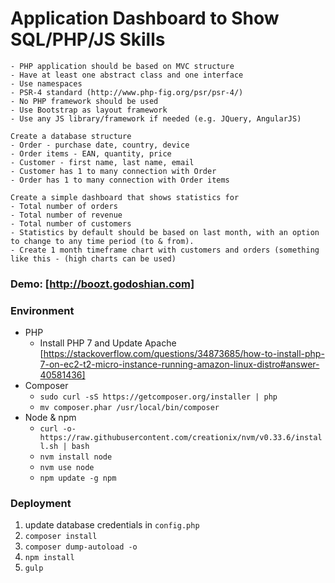 # Application Dashboard to Show SQL/PHP/JS Skills

```
- PHP application should be based on MVC structure
- Have at least one abstract class and one interface
- Use namespaces
- PSR-4 standard (http://www.php-fig.org/psr/psr-4/)
- No PHP framework should be used
- Use Bootstrap as layout framework
- Use any JS library/framework if needed (e.g. JQuery, AngularJS)

Create a database structure
- Order - purchase date, country, device
- Order items - EAN, quantity, price
- Customer - first name, last name, email
- Customer has 1 to many connection with Order
- Order has 1 to many connection with Order items

Create a simple dashboard that shows statistics for
- Total number of orders
- Total number of revenue
- Total number of customers
- Statistics by default should be based on last month, with an option to change to any time period (to & from).
- Create 1 month timeframe chart with customers and orders (something like this - (high charts can be used)
```

### Demo: [http://boozt.godoshian.com]

### Environment
- PHP
  - Install PHP 7 and Update Apache [https://stackoverflow.com/questions/34873685/how-to-install-php-7-on-ec2-t2-micro-instance-running-amazon-linux-distro#answer-40581436]
- Composer
  - `sudo curl -sS https://getcomposer.org/installer | php`
  - `mv composer.phar /usr/local/bin/composer`
- Node & npm
  - `curl -o- https://raw.githubusercontent.com/creationix/nvm/v0.33.6/install.sh | bash`
  - `nvm install node`
  - `nvm use node`
  - `npm update -g npm`	

### Deployment
1. update database credentials in `config.php`
2. `composer install`
3. `composer dump-autoload -o`
4. `npm install`
5. `gulp`
